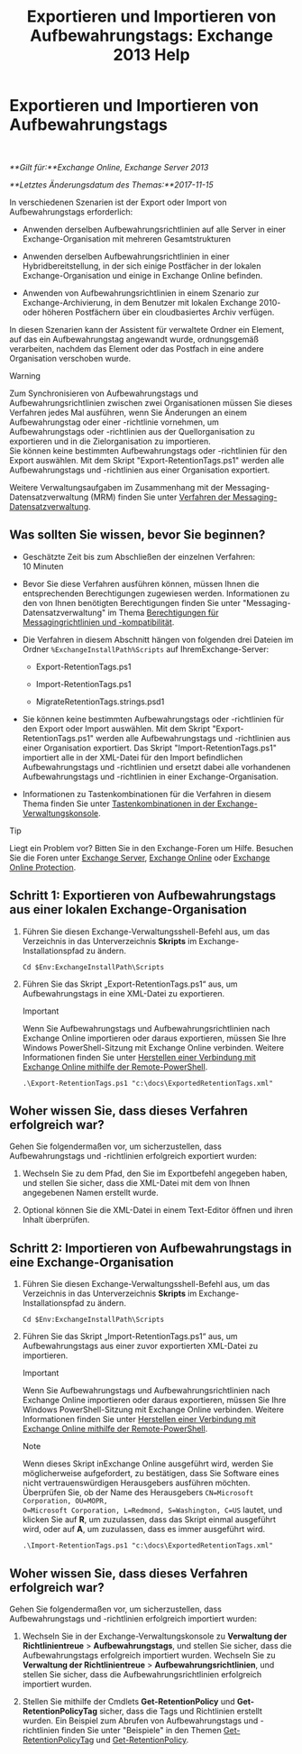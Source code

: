 ﻿---
title: 'Exportieren und Importieren von Aufbewahrungstags: Exchange 2013 Help'
TOCTitle: Exportieren und Importieren von Aufbewahrungstags
ms:assetid: 18405ea2-7ccc-475e-bd84-8b040e17bf44
ms:mtpsurl: https://technet.microsoft.com/de-de/library/JJ907307(v=EXCHG.150)
ms:contentKeyID: 51409270
ms.date: 04/24/2018
mtps_version: v=EXCHG.150
ms.translationtype: HT
---

# Exportieren und Importieren von Aufbewahrungstags

 

_**Gilt für:**Exchange Online, Exchange Server 2013_

_**Letztes Änderungsdatum des Themas:**2017-11-15_

In verschiedenen Szenarien ist der Export oder Import von Aufbewahrungstags erforderlich:

  - Anwenden derselben Aufbewahrungsrichtlinien auf alle Server in einer Exchange-Organisation mit mehreren Gesamtstrukturen

  - Anwenden derselben Aufbewahrungsrichtlinien in einer Hybridbereitstellung, in der sich einige Postfächer in der lokalen Exchange-Organisation und einige in Exchange Online befinden.

  - Anwenden von Aufbewahrungsrichtlinien in einem Szenario zur Exchange-Archivierung, in dem Benutzer mit lokalen Exchange 2010- oder höheren Postfächern über ein cloudbasiertes Archiv verfügen.

In diesen Szenarien kann der Assistent für verwaltete Ordner ein Element, auf das ein Aufbewahrungstag angewandt wurde, ordnungsgemäß verarbeiten, nachdem das Element oder das Postfach in eine andere Organisation verschoben wurde.


> [!WARNING]
> Zum Synchronisieren von Aufbewahrungstags und Aufbewahrungsrichtlinien zwischen zwei Organisationen müssen Sie dieses Verfahren jedes Mal ausführen, wenn Sie Änderungen an einem Aufbewahrungstag oder einer -richtlinie vornehmen, um Aufbewahrungstags oder -richtlinien aus der Quellorganisation zu exportieren und in die Zielorganisation zu importieren.<BR>Sie können keine bestimmten Aufbewahrungstags oder -richtlinien für den Export auswählen. Mit dem Skript "Export-RetentionTags.ps1" werden alle Aufbewahrungstags und -richtlinien aus einer Organisation exportiert.



Weitere Verwaltungsaufgaben im Zusammenhang mit der Messaging-Datensatzverwaltung (MRM) finden Sie unter [Verfahren der Messaging-Datensatzverwaltung](messaging-records-management-procedures-exchange-2013-help.md).

## Was sollten Sie wissen, bevor Sie beginnen?

  - Geschätzte Zeit bis zum Abschließen der einzelnen Verfahren: 10 Minuten

  - Bevor Sie diese Verfahren ausführen können, müssen Ihnen die entsprechenden Berechtigungen zugewiesen werden. Informationen zu den von Ihnen benötigten Berechtigungen finden Sie unter "Messaging-Datensatzverwaltung" im Thema [Berechtigungen für Messagingrichtlinien und -kompatibilität](messaging-policy-and-compliance-permissions-exchange-2013-help.md).

  - Die Verfahren in diesem Abschnitt hängen von folgenden drei Dateien im Ordner `%ExchangeInstallPath%Scripts` auf IhremExchange-Server:
    
      - Export-RetentionTags.ps1
    
      - Import-RetentionTags.ps1
    
      - MigrateRetentionTags.strings.psd1

  - Sie können keine bestimmten Aufbewahrungstags oder -richtlinien für den Export oder Import auswählen. Mit dem Skript "Export-RetentionTags.ps1" werden alle Aufbewahrungstags und -richtlinien aus einer Organisation exportiert. Das Skript "Import-RetentionTags.ps1" importiert alle in der XML-Datei für den Import befindlichen Aufbewahrungstags und -richtlinien und ersetzt dabei alle vorhandenen Aufbewahrungstags und -richtlinien in einer Exchange-Organisation.

  - Informationen zu Tastenkombinationen für die Verfahren in diesem Thema finden Sie unter [Tastenkombinationen in der Exchange-Verwaltungskonsole](keyboard-shortcuts-in-the-exchange-admin-center-exchange-online-protection-help.md).


> [!TIP]
> Liegt ein Problem vor? Bitten Sie in den Exchange-Foren um Hilfe. Besuchen Sie die Foren unter <A href="https://go.microsoft.com/fwlink/p/?linkid=60612">Exchange Server</A>, <A href="https://go.microsoft.com/fwlink/p/?linkid=267542">Exchange Online</A> oder <A href="https://go.microsoft.com/fwlink/p/?linkid=285351">Exchange Online Protection</A>.



## Schritt 1: Exportieren von Aufbewahrungstags aus einer lokalen Exchange-Organisation

1.  Führen Sie diesen Exchange-Verwaltungsshell-Befehl aus, um das Verzeichnis in das Unterverzeichnis **Skripts** im Exchange-Installationspfad zu ändern.
    
        Cd $Env:ExchangeInstallPath\Scripts

2.  Führen Sie das Skript „Export-RetentionTags.ps1“ aus, um Aufbewahrungstags in eine XML-Datei zu exportieren.
    

    > [!IMPORTANT]
    > Wenn Sie Aufbewahrungstags und Aufbewahrungsrichtlinien nach Exchange Online importieren oder daraus exportieren, müssen Sie Ihre Windows PowerShell-Sitzung mit Exchange Online verbinden. Weitere Informationen finden Sie unter <A href="https://technet.microsoft.com/de-de/library/jj984289(v=exchg.150)">Herstellen einer Verbindung mit Exchange Online mithilfe der Remote-PowerShell</A>.

    
        .\Export-RetentionTags.ps1 "c:\docs\ExportedRetentionTags.xml"

## Woher wissen Sie, dass dieses Verfahren erfolgreich war?

Gehen Sie folgendermaßen vor, um sicherzustellen, dass Aufbewahrungstags und -richtlinien erfolgreich exportiert wurden:

1.  Wechseln Sie zu dem Pfad, den Sie im Exportbefehl angegeben haben, und stellen Sie sicher, dass die XML-Datei mit dem von Ihnen angegebenen Namen erstellt wurde.

2.  Optional können Sie die XML-Datei in einem Text-Editor öffnen und ihren Inhalt überprüfen.

## Schritt 2: Importieren von Aufbewahrungstags in eine Exchange-Organisation

1.  Führen Sie diesen Exchange-Verwaltungsshell-Befehl aus, um das Verzeichnis in das Unterverzeichnis **Skripts** im Exchange-Installationspfad zu ändern.
    
        Cd $Env:ExchangeInstallPath\Scripts

2.  Führen Sie das Skript „Import-RetentionTags.ps1“ aus, um Aufbewahrungstags aus einer zuvor exportierten XML-Datei zu importieren.
    

    > [!IMPORTANT]
    > Wenn Sie Aufbewahrungstags und Aufbewahrungsrichtlinien nach Exchange Online importieren oder daraus exportieren, müssen Sie Ihre Windows PowerShell-Sitzung mit Exchange Online verbinden. Weitere Informationen finden Sie unter <A href="https://technet.microsoft.com/de-de/library/jj984289(v=exchg.150)">Herstellen einer Verbindung mit Exchange Online mithilfe der Remote-PowerShell</A>.

    

    > [!NOTE]
    > Wenn dieses Skript inExchange Online ausgeführt wird, werden Sie möglicherweise aufgefordert, zu bestätigen, dass Sie Software eines nicht vertrauenswürdigen Herausgebers ausführen möchten. Überprüfen Sie, ob der Name des Herausgebers <CODE>CN=Microsoft Corporation, OU=MOPR, O=Microsoft Corporation, L=Redmond, S=Washington, C=US</CODE> lautet, und klicken Sie auf <STRONG>R</STRONG>, um zuzulassen, dass das Skript einmal ausgeführt wird, oder auf <STRONG>A</STRONG>, um zuzulassen, dass es immer ausgeführt wird.

    
        .\Import-RetentionTags.ps1 "c:\docs\ExportedRetentionTags.xml"

## Woher wissen Sie, dass dieses Verfahren erfolgreich war?

Gehen Sie folgendermaßen vor, um sicherzustellen, dass Aufbewahrungstags und -richtlinien erfolgreich importiert wurden:

1.  Wechseln Sie in der Exchange-Verwaltungskonsole zu **Verwaltung der Richtlinientreue** \> **Aufbewahrungstags**, und stellen Sie sicher, dass die Aufbewahrungstags erfolgreich importiert wurden. Wechseln Sie zu **Verwaltung der Richtlinientreue** \> **Aufbewahrungsrichtlinien**, und stellen Sie sicher, dass die Aufbewahrungsrichtlinien erfolgreich importiert wurden.

2.  Stellen Sie mithilfe der Cmdlets **Get-RetentionPolicy** und **Get-RetentionPolicyTag** sicher, dass die Tags und Richtlinien erstellt wurden. Ein Beispiel zum Abrufen von Aufbewahrungstags und -richtlinien finden Sie unter "Beispiele" in den Themen [Get-RetentionPolicyTag](https://technet.microsoft.com/de-de/library/dd298009\(v=exchg.150\)) und [Get-RetentionPolicy](https://technet.microsoft.com/de-de/library/dd298086\(v=exchg.150\)).

